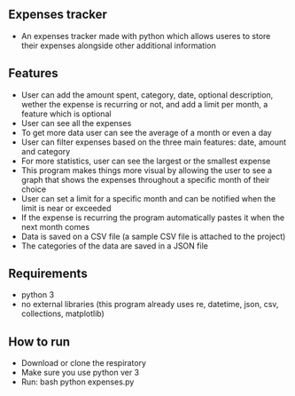 ## Expenses tracker
- An expenses tracker made with python which allows useres to store their expenses alongside other additional information

## Features
- User can add the amount spent, category, date, optional description, wether the expense is recurring or not, and add a limit per month, a feature which is optional 
- User can see all the expenses
- To get more data user can see the average of a month or even a day
- User can filter expenses based on the three main features: date, amount and category
- For more statistics, user can see the largest or the smallest expense
- This program makes things more visual by allowing the user to see a graph that shows the expenses throughout a specific month of  their choice
- User can set a limit for a specific month and can be notified when the limit is near or exceeded
- If the expense is recurring the program automatically pastes it when the next month comes
- Data is saved on a CSV file (a sample CSV file is attached to the project)
- The categories of the data are saved in a JSON file 

## Requirements
- python 3
- no external libraries (this program already uses re, datetime, json, csv, collections, matplotlib)

## How to run
- Download or clone the respiratory
- Make sure you use python ver 3
- Run: bash python expenses.py

